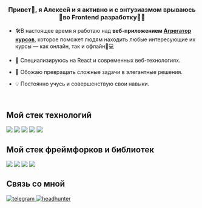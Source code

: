 ### <div align="center">Привет👋, я Алексей и я активно и с энтузиазмом врываюсь 🚀во Frontend разработку👨‍💻</div>

- 🛠️В настоящее время я работаю над **веб-приложением [Агрегатор курсов](https://github.com/bobronaud/smart-guru)**, которое поможет людям находить любые интересующие их курсы — как онлайн, так и офлайн📱💻

- 🚀 Специализируюсь на React и современных веб-технологиях.

- 🎨 Обожаю превращать сложные задачи в элегантные решения.

- 💡 Постоянно учусь и совершенствую свои навыки.

<br/>

## Мой стек технологий

<p align='left'>
  <img src="https://img.shields.io/badge/javascript-F7DF1E.svg?style=for-the-badge&logo=javascript&logoColor=black">
  <img src="https://img.shields.io/badge/typescript-3178C6.svg?style=for-the-badge&logo=typescript&logoColor=white">
  <img src="https://img.shields.io/badge/html5-E34F26.svg?style=for-the-badge&logo=html5&logoColor=white">
  <img src="https://img.shields.io/badge/css3-1572B6.svg?style=for-the-badge&logo=css3&logoColor=white">
  <img src="https://img.shields.io/badge/sass-CC6699.svg?style=for-the-badge&logo=sass&logoColor=white">
</p>

## Мой стек фреймфорков и библиотек

<p align='left'>
  <img src="https://img.shields.io/badge/react-61DAFB.svg?style=for-the-badge&logo=react&logoColor=black">
  <img src="https://img.shields.io/badge/redux-764ABC.svg?style=for-the-badge&logo=redux&logoColor=white">
  <img src="https://img.shields.io/badge/webpack-8DD6F9.svg?style=for-the-badge&logo=webpack&logoColor=black">
  <img src="https://img.shields.io/badge/jest-C21325.svg?style=for-the-badge&logo=jest&logoColor=white">
  </p>

</td><td valign="top" width="33%">

</td><td valign="top" width="33%">

</td></tr></table>

## Связь со мной

<div align="left">
<a href="https://t.me/AlexGrishkin" target="_blank">
<img src=https://img.shields.io/badge/Telegram-2CA5E0?style=for-the-badge&logo=telegram&logoColor=white alt=telegram style="margin-bottom: 5px;" />
</a>
<a href="https://hh.ru/resume/7c99d369ff0d8cff390039ed1f4a4264656b6c" target="_blank">
<img src=https://img.shields.io/badge/HeadHunter-FF5252?style=for-the-badge&logo=headhunter&logoColor=white alt=headhunter style="margin-bottom: 5px;" />
</a>
</div>
